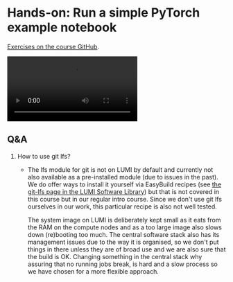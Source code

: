 # Hands-on: Run a simple PyTorch example notebook

[Exercises on the course GitHub](https://github.com/Lumi-supercomputer/Getting_Started_with_AI_workshop/tree/ai-20250204/02_Using_the_LUMI_web_interface).
<!--
[Exercises on the course GitHub](https://github.com/Lumi-supercomputer/Getting_Started_with_AI_workshop/tree/main/02_Using_the_LUMI_web_interface).
-->

<!--
A video recording of the discussion of the solution will follow.
-->

<video src="https://462000265.lumidata.eu/ai-20250204/recordings/E02_Webinterface.mp4" controls="controls"></video>


## Q&A

1.  How to use git lfs?

    -   The lfs module for git is not on LUMI by default and currently not also available as a pre-installed module 
        (due to issues in the past). We do offer ways to install it yourself via EasyBuild recipes 
        (see [the git-lfs page in the LUMI Software Library](https://lumi-supercomputer.github.io/LUMI-EasyBuild-docs/g/git-lfs/))
        but that is not covered in this course but in our regular intro course. 
        Since we don't use git lfs ourselves in our work, this particular recipe is also not well tested.

        The system image on LUMI is deliberately kept small as it eats from the RAM on the compute nodes 
        and as a too large image also slows down (re)booting too much. The central software stack also 
        has its management issues due to the way it is organised, so we don't put things in there 
        unless they are of broad use and we are also sure that the build is OK. Changing something in 
        the central stack why assuring that no running jobs break, is hard and a slow process so we 
        have chosen for a more flexible approach.
